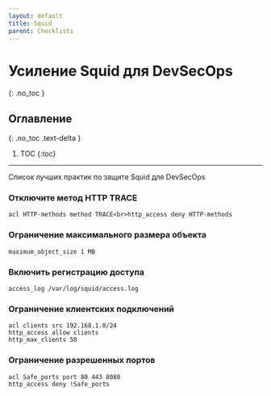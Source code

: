 ```yaml
---
layout: default
title: Squid
parent: Checklists
---
```


# Усиление Squid для DevSecOps
{: .no_toc }

## Оглавление
{: .no_toc .text-delta }

1. TOC
{:toc}

---

<span class="d-inline-block p-2 mr-1 v-align-middle bg-green-000"></span>Список лучших практик по защите Squid для DevSecOps


### Отключите метод HTTP TRACE


```
acl HTTP-methods method TRACE<br>http_access deny HTTP-methods
```


### Ограничение максимального размера объекта


```
maximum_object_size 1 MB
```


### Включить регистрацию доступа


```
access_log /var/log/squid/access.log
```


### Ограничение клиентских подключений


`acl clients src 192.168.1.0/24`<br>`http_access allow clients`<br>`http_max_clients 50`



### Ограничение разрешенных портов	


`acl Safe_ports port 80 443 8080`<br>`http_access deny !Safe_ports`

